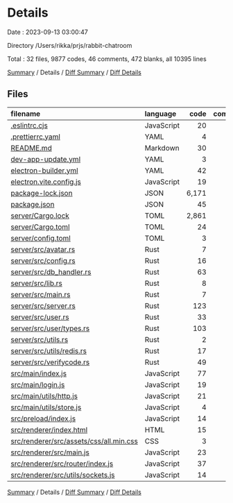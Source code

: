 # Details

Date : 2023-09-13 03:00:47

Directory /Users/rikka/prjs/rabbit-chatroom

Total : 32 files,  9877 codes, 46 comments, 472 blanks, all 10395 lines

[Summary](results.md) / Details / [Diff Summary](diff.md) / [Diff Details](diff-details.md)

## Files
| filename | language | code | comment | blank | total |
| :--- | :--- | ---: | ---: | ---: | ---: |
| [.eslintrc.cjs](/.eslintrc.cjs) | JavaScript | 20 | 1 | 2 | 23 |
| [.prettierrc.yaml](/.prettierrc.yaml) | YAML | 4 | 0 | 1 | 5 |
| [README.md](/README.md) | Markdown | 30 | 0 | 19 | 49 |
| [dev-app-update.yml](/dev-app-update.yml) | YAML | 3 | 0 | 1 | 4 |
| [electron-builder.yml](/electron-builder.yml) | YAML | 42 | 0 | 1 | 43 |
| [electron.vite.config.js](/electron.vite.config.js) | JavaScript | 19 | 0 | 2 | 21 |
| [package-lock.json](/package-lock.json) | JSON | 6,171 | 0 | 1 | 6,172 |
| [package.json](/package.json) | JSON | 45 | 0 | 1 | 46 |
| [server/Cargo.lock](/server/Cargo.lock) | TOML | 2,861 | 2 | 314 | 3,177 |
| [server/Cargo.toml](/server/Cargo.toml) | TOML | 24 | 1 | 3 | 28 |
| [server/config.toml](/server/config.toml) | TOML | 3 | 0 | 0 | 3 |
| [server/src/avatar.rs](/server/src/avatar.rs) | Rust | 7 | 0 | 3 | 10 |
| [server/src/config.rs](/server/src/config.rs) | Rust | 16 | 0 | 3 | 19 |
| [server/src/db_handler.rs](/server/src/db_handler.rs) | Rust | 63 | 0 | 15 | 78 |
| [server/src/lib.rs](/server/src/lib.rs) | Rust | 8 | 0 | 2 | 10 |
| [server/src/main.rs](/server/src/main.rs) | Rust | 7 | 0 | 3 | 10 |
| [server/src/server.rs](/server/src/server.rs) | Rust | 123 | 0 | 19 | 142 |
| [server/src/user.rs](/server/src/user.rs) | Rust | 33 | 0 | 9 | 42 |
| [server/src/user/types.rs](/server/src/user/types.rs) | Rust | 103 | 0 | 14 | 117 |
| [server/src/utils.rs](/server/src/utils.rs) | Rust | 2 | 0 | 2 | 4 |
| [server/src/utils/redis.rs](/server/src/utils/redis.rs) | Rust | 17 | 0 | 4 | 21 |
| [server/src/verifycode.rs](/server/src/verifycode.rs) | Rust | 49 | 0 | 13 | 62 |
| [src/main/index.js](/src/main/index.js) | JavaScript | 77 | 19 | 16 | 112 |
| [src/main/login.js](/src/main/login.js) | JavaScript | 19 | 0 | 2 | 21 |
| [src/main/utils/http.js](/src/main/utils/http.js) | JavaScript | 21 | 2 | 3 | 26 |
| [src/main/utils/store.js](/src/main/utils/store.js) | JavaScript | 4 | 0 | 1 | 5 |
| [src/preload/index.js](/src/preload/index.js) | JavaScript | 14 | 4 | 3 | 21 |
| [src/renderer/index.html](/src/renderer/index.html) | HTML | 15 | 5 | 2 | 22 |
| [src/renderer/src/assets/css/all.min.css](/src/renderer/src/assets/css/all.min.css) | CSS | 3 | 5 | 1 | 9 |
| [src/renderer/src/main.js](/src/renderer/src/main.js) | JavaScript | 23 | 4 | 4 | 31 |
| [src/renderer/src/router/index.js](/src/renderer/src/router/index.js) | JavaScript | 37 | 3 | 6 | 46 |
| [src/renderer/src/utils/sockets.js](/src/renderer/src/utils/sockets.js) | JavaScript | 14 | 0 | 2 | 16 |

[Summary](results.md) / Details / [Diff Summary](diff.md) / [Diff Details](diff-details.md)